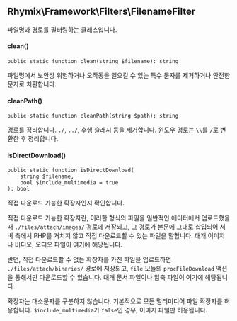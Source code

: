 Rhymix\Framework\Filters\FilenameFilter
---------------------------------------

파일명과 경로를 필터링하는 클래스입니다.

#### clean()

```
public static function clean(string $filename): string
```

파일명에서 보안상 위험하거나 오작동을 일으킬 수 있는 특수 문자를 제거하거나 안전한 문자로 치환합니다.

#### cleanPath()

```
public static function cleanPath(string $path): string
```

경로를 정리합니다. `./`, `../`, 후행 슬래시 등을 제거합니다.
윈도우 경로는 `\\`를 `/`로 변환한 후 정리합니다.

#### isDirectDownload()

```
public static function isDirectDownload(
    string $filename,
    bool $include_multimedia = true
): bool
```

직접 다운로드 가능한 확장자인지 확인합니다.

직접 다운로드 가능한 확장자란, 이러한 형식의 파일을 일반적인 에디터에서 업로드했을 때
`./files/attach/images/` 경로에 저장되고, 그 경로가 본문에 그대로 삽입되어
서버 측에서 PHP를 거치지 않고 직접 다운로드할 수 있는 파일을 말합니다.
대개 이미지나 비디오, 오디오 파일이 여기에 해당됩니다.

반면, 직접 다운로드할 수 없는 확장자를 가진 파일을 업로드하면
`./files/attach/binaries/` 경로에 저장되고,
`file` 모듈의 `procFileDownload` 액션을 통해서만 다운로드할 수 있습니다.
대개 문서 파일이나 압축 파일이 여기에 해당됩니다.

확장자는 대소문자를 구분하지 않습니다. 기본적으로 모든 멀티미디어 파일 확장자를 허용합니다.
`$include_multimedia`가 `false`인 경우, 이미지 파일만 허용됩니다.
